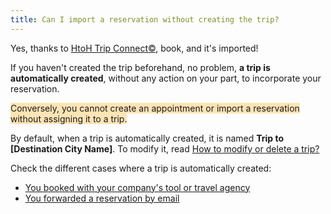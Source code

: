 ```yaml
---
title: Can I import a reservation without creating the trip?
---
```


Yes, thanks to [HtoH Trip Connect©](/en/htoh-trip-connect/what-is-htoh-trip-connect), book, and it's imported!

If you haven't created the trip beforehand, no problem, **a trip is automatically created**, without any action on your part, to incorporate your reservation.

<span style="background-color:moccasin;">Conversely, you cannot create an appointment or import a reservation without assigning it to a trip.</span>

By default, when a trip is automatically created, it is named **Trip to \[Destination City Name\]**. To modify it, read [How to modify or delete a trip?](/en/trips-management/modify-or-delete-trip)

Check the different cases where a trip is automatically created:

* [You booked with your company's tool or travel agency](/en/htoh-trip-connect/bookings-from-agency)
* [You forwarded a reservation by email](/en/htoh-trip-connect/how-to-import-booking-via-email)